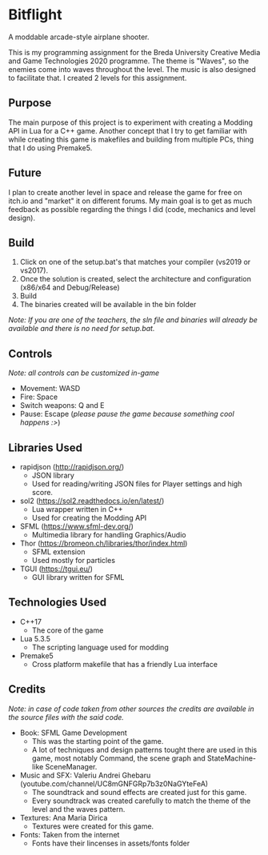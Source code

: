 # Bitflight

A moddable arcade-style airplane shooter. 

This is my programming assignment for the Breda University Creative Media and Game Technologies 2020 programme. The theme is "Waves", so the enemies come into waves throughout the level. The music is also designed to facilitate that. I created 2 levels for this assignment.

## Purpose
The main purpose of this project is to experiment with creating a Modding API in Lua for a C++ game. Another concept that I try to get familiar with while creating this game is makefiles and building from multiple PCs, thing that I do using Premake5.

## Future
I plan to create another level in space and release the game for free on itch.io and "market" it on different forums. My main goal is to get as much feedback as possible regarding the things I did (code, mechanics and level design).

## Build 
1) Click on one of the setup.bat's that matches your compiler (vs2019 or vs2017).
2) Once the solution is created, select the architecture and configuration (x86/x64 and Debug/Release)
3) Build 
4) The binaries created will be available in the bin folder

*Note: If you are one of the teachers, the sln file and binaries will already be available and there is no need for setup.bat.*

## Controls
*Note: all controls can be customized in-game*
* Movement: WASD
* Fire: Space
* Switch weapons: Q and E 
* Pause: Escape (*please pause the game because something cool happens :>*) 

## Libraries Used
* rapidjson (http://rapidjson.org/)
  * JSON library
  * Used for reading/writing JSON files for Player settings and high score. 
* sol2 (https://sol2.readthedocs.io/en/latest/)
  * Lua wrapper written in C++
  * Used for creating the Modding API
* SFML (https://www.sfml-dev.org/)
  * Multimedia library for handling Graphics/Audio
* Thor (https://bromeon.ch/libraries/thor/index.html)
  * SFML extension
  * Used mostly for particles  
* TGUI (https://tgui.eu/)
  * GUI library written for SFML
  
## Technologies Used
* C++17
  * The core of the game
* Lua 5.3.5
  * The scripting language used for modding
* Premake5
  * Cross platform makefile that has a friendly Lua interface
  
## Credits
*Note: in case of code taken from other sources the credits are available in the source files with the said code.*
* Book: SFML Game Development
  * This was the starting point of the game. 
  * A lot of techniques and design patterns tought there are used in this game, most notably Command, the scene graph and StateMachine-like SceneManager. 
* Music and SFX: Valeriu Andrei Ghebaru (youtube.com/channel/UC8mGNFGRp7b3z0NaGYteFeA)
  * The soundtrack and sound effects are created just for this game.
  * Every soundtrack was created carefully to match the theme of the level and the waves pattern.
* Textures: Ana Maria Dirica
  * Textures were created for this game. 
* Fonts: Taken from the internet
  * Fonts have their lincenses in assets/fonts folder
